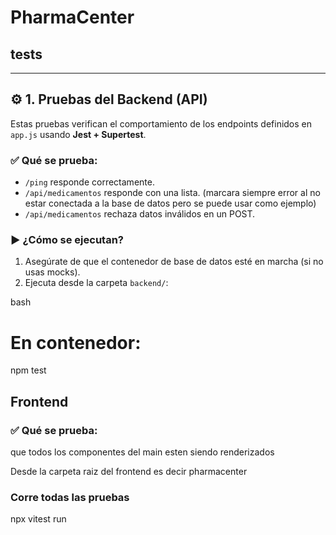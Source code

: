 # PharmaCenter

## tests


---

## ⚙️ 1. Pruebas del Backend (API)

Estas pruebas verifican el comportamiento de los endpoints definidos en `app.js` usando **Jest + Supertest**.

### ✅ Qué se prueba:

- `/ping` responde correctamente.
- `/api/medicamentos` responde con una lista. (marcara siempre error al no estar conectada a la base de datos pero se puede usar como ejemplo)
- `/api/medicamentos` rechaza datos inválidos en un POST.

### ▶️ ¿Cómo se ejecutan?

1. Asegúrate de que el contenedor de base de datos esté en marcha (si no usas mocks).
2. Ejecuta desde la carpeta `backend/`:

bash
# En contenedor:
 npm test


## Frontend

### ✅ Qué se prueba:

que todos los componentes del main esten siendo renderizados

Desde la carpeta raiz del frontend es decir pharmacenter

### Corre todas las pruebas
npx vitest run


